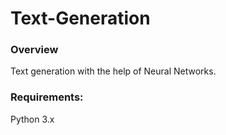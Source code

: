 # Text-Generation

### Overview
Text generation with the help of Neural Networks.

### Requirements:
Python 3.x

